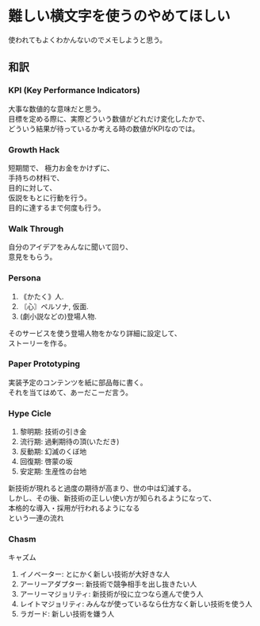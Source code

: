 # 難しい横文字を使うのやめてほしい
使われてもよくわかんないのでメモしようと思う。  


## 和訳

### KPI (Key Performance Indicators)
大事な数値的な意味だと思う。  
目標を定める際に、実際どういう数値がどれだけ変化したかで、  
どういう結果が待っているか考える時の数値がKPIなのでは。


### Growth Hack
短期間で、
極力お金をかけずに、  
手持ちの材料で、  
目的に対して、  
仮説をもとに行動を行う。  
目的に達するまで何度も行う。


### Walk Through
自分のアイデアをみんなに聞いて回り、  
意見をもらう。  


### Persona
1. ｟かたく｠人.
2. 〘心〙ペルソナ, 仮面.
3. (劇小説などの)登場人物.

そのサービスを使う登場人物をかなり詳細に設定して、  
ストーリーを作る。  


### Paper Prototyping
実装予定のコンテンツを紙に部品毎に書く。  
それを当てはめて、あーだこーだ言う。  


### Hype Cicle
1. 黎明期: 技術の引き金
2. 流行期: 過剰期待の頂(いただき)
3. 反動期: 幻滅のくぼ地
4. 回復期: 啓蒙の坂
5. 安定期: 生産性の台地

新技術が現れると過度の期待が高まり、世の中は幻滅する。  
しかし、その後、新技術の正しい使い方が知られるようになって、  
本格的な導入・採用が行われるようになる  
という一連の流れ


### Chasm
キャズム  

1. イノベーター: とにかく新しい技術が大好きな人
2. アーリーアダプター: 新技術で競争相手を出し抜きたい人
3. アーリーマジョリティ: 新技術が役に立つなら進んで使う人
4. レイトマジョリティ: みんなが使っているなら仕方なく新しい技術を使う人
5. ラガード: 新しい技術を嫌う人

